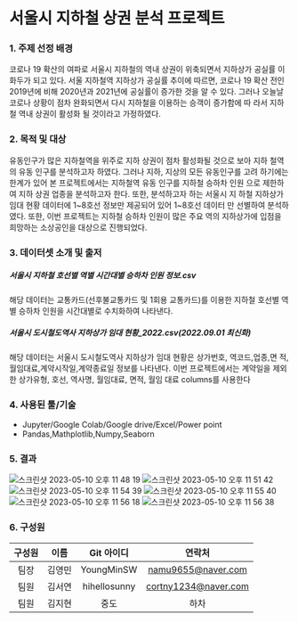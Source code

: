 #  서울시 지하철 상권 분석 프로젝트

### 1. 주제 선정 배경

코로나 19 확산의 여파로 서울시 지하철의 역내 상권이 위축되면서 지하상가 공실률
이 화두가 되고 있다. 서울 지하철역 지하상가 공실률 추이에 따르면, 코로나 19 확산
전인 2019년에 비해 2020년과 2021년에 공실률이 증가한 것을 알 수 있다. 그러나
오늘날 코로나 상황이 점차 완화되면서 다시 지하철을 이용하는 승객이 증가함에 따
라서 지하철 역내 상권이 활성화 될 것이라고 가정하였다.

### 2. 목적 및 대상

유동인구가 많은 지하철역을 위주로 지하 상권이 점차 활성화될 것으로 보아 지하
철역의 유동 인구를 분석하고자 하였다. 그러나 지하, 지상의 모든 유동인구를 고려
하기에는 한계가 있어 본 프로젝트에서는 지하철역 유동 인구를 지하철 승하차 인원
으로 제한하여 지하 상권 업종을 분석하고자 한다. 또한, 분석하고자 하는 서울시 지
하철 지하상가 임대 현황 데이터에 1~8호선 정보만 제공되어 있어 1~8호선 데이터
만 선별하여 분석하였다. 또한, 이번 프로젝트는 지하철 승하차 인원이 많은 주요 역의
지하상가에 입점을 희망하는 소상공인을 대상으로 진행되었다.

### 3. 데이터셋 소개 및 출저

##### 서울시 지하철 호선별 역별 시간대별 승하차 인원 정보.csv
해당 데이터는 교통카드(선후불교통카드 및 1회용 교통카드)를 이용한 지하철 호선별
역별 승하차 인원을 시간대별로 수치화하여 나타낸다.

##### 서울시 도시철도역사 지하상가 임대 현황_2022.csv(2022.09.01 최신화)
해당 데이터는 서울시 도시철도역사 지하상가 임대 현황은 상가번호, 역코드,업종,면
적,월임대료,계약시작일,계약종료일 정보를 나타낸다.
이번 프로젝트에서는 계약일을 제외한 상가유형, 호선, 역사명, 월임대료, 면적, 월임
대료 columns를 사용한다


### 4. 사용된 툴/기술
- Jupyter/Google Colab/Google drive/Excel/Power point
- Pandas,Mathplotlib,Numpy,Seaborn



### 5. 결과
![스크린샷 2023-05-10 오후 11 48 19](https://github.com/YoungMinSW/Team_project/assets/109095108/84a0a6eb-5d1d-4c15-b4b3-9de3510dc576)
![스크린샷 2023-05-10 오후 11 51 42](https://github.com/YoungMinSW/Team_project/assets/109095108/0abab491-e4d4-400b-8b07-daeebcbaf242)
![스크린샷 2023-05-10 오후 11 54 39](https://github.com/YoungMinSW/Team_project/assets/109095108/48056b26-cf59-434f-9a8f-01e0d71143f3)
![스크린샷 2023-05-10 오후 11 55 40](https://github.com/YoungMinSW/Team_project/assets/109095108/66d22fd9-50a5-429b-9a45-9af77e49213e)
![스크린샷 2023-05-10 오후 11 56 18](https://github.com/YoungMinSW/Team_project/assets/109095108/012e8f03-517f-4966-9736-b724a362b4f4)
![스크린샷 2023-05-10 오후 11 56 38](https://github.com/YoungMinSW/Team_project/assets/109095108/56f47bb9-df23-4224-832f-817848e00862)





### 6. 구성원
|구성원|이름|Git 아이디|연락처|
|:-----:|:-----:|:-----:|:-----:|
|팀장|김영민|YoungMinSW|namu9655@naver.com|
|팀원|김서연|hihellosunny|cortny1234@naver.com|
|팀원|김지현|중도|하차|






